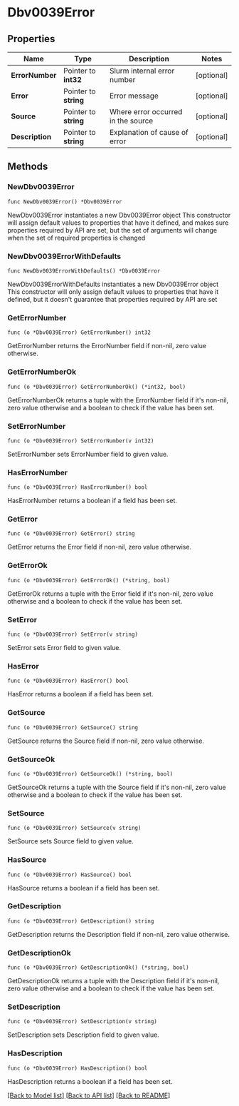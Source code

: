 # Dbv0039Error

## Properties

Name | Type | Description | Notes
------------ | ------------- | ------------- | -------------
**ErrorNumber** | Pointer to **int32** | Slurm internal error number | [optional] 
**Error** | Pointer to **string** | Error message | [optional] 
**Source** | Pointer to **string** | Where error occurred in the source | [optional] 
**Description** | Pointer to **string** | Explanation of cause of error | [optional] 

## Methods

### NewDbv0039Error

`func NewDbv0039Error() *Dbv0039Error`

NewDbv0039Error instantiates a new Dbv0039Error object
This constructor will assign default values to properties that have it defined,
and makes sure properties required by API are set, but the set of arguments
will change when the set of required properties is changed

### NewDbv0039ErrorWithDefaults

`func NewDbv0039ErrorWithDefaults() *Dbv0039Error`

NewDbv0039ErrorWithDefaults instantiates a new Dbv0039Error object
This constructor will only assign default values to properties that have it defined,
but it doesn't guarantee that properties required by API are set

### GetErrorNumber

`func (o *Dbv0039Error) GetErrorNumber() int32`

GetErrorNumber returns the ErrorNumber field if non-nil, zero value otherwise.

### GetErrorNumberOk

`func (o *Dbv0039Error) GetErrorNumberOk() (*int32, bool)`

GetErrorNumberOk returns a tuple with the ErrorNumber field if it's non-nil, zero value otherwise
and a boolean to check if the value has been set.

### SetErrorNumber

`func (o *Dbv0039Error) SetErrorNumber(v int32)`

SetErrorNumber sets ErrorNumber field to given value.

### HasErrorNumber

`func (o *Dbv0039Error) HasErrorNumber() bool`

HasErrorNumber returns a boolean if a field has been set.

### GetError

`func (o *Dbv0039Error) GetError() string`

GetError returns the Error field if non-nil, zero value otherwise.

### GetErrorOk

`func (o *Dbv0039Error) GetErrorOk() (*string, bool)`

GetErrorOk returns a tuple with the Error field if it's non-nil, zero value otherwise
and a boolean to check if the value has been set.

### SetError

`func (o *Dbv0039Error) SetError(v string)`

SetError sets Error field to given value.

### HasError

`func (o *Dbv0039Error) HasError() bool`

HasError returns a boolean if a field has been set.

### GetSource

`func (o *Dbv0039Error) GetSource() string`

GetSource returns the Source field if non-nil, zero value otherwise.

### GetSourceOk

`func (o *Dbv0039Error) GetSourceOk() (*string, bool)`

GetSourceOk returns a tuple with the Source field if it's non-nil, zero value otherwise
and a boolean to check if the value has been set.

### SetSource

`func (o *Dbv0039Error) SetSource(v string)`

SetSource sets Source field to given value.

### HasSource

`func (o *Dbv0039Error) HasSource() bool`

HasSource returns a boolean if a field has been set.

### GetDescription

`func (o *Dbv0039Error) GetDescription() string`

GetDescription returns the Description field if non-nil, zero value otherwise.

### GetDescriptionOk

`func (o *Dbv0039Error) GetDescriptionOk() (*string, bool)`

GetDescriptionOk returns a tuple with the Description field if it's non-nil, zero value otherwise
and a boolean to check if the value has been set.

### SetDescription

`func (o *Dbv0039Error) SetDescription(v string)`

SetDescription sets Description field to given value.

### HasDescription

`func (o *Dbv0039Error) HasDescription() bool`

HasDescription returns a boolean if a field has been set.


[[Back to Model list]](../README.md#documentation-for-models) [[Back to API list]](../README.md#documentation-for-api-endpoints) [[Back to README]](../README.md)


